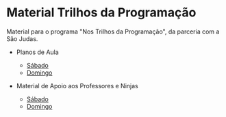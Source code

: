 # Material Trilhos da Programação
Material para o programa "Nos Trilhos da Programação", da parceria com a São Judas.

- Planos de Aula
  - [Sábado](plano-de-aula/sabado.md)
  - [Domingo](plano-de-aula/sabado.md)

- Material de Apoio aos Professores e Ninjas
  - [Sábado](material-de-apoio/sabado.md)
  - [Domingo](material-de-apoio/domingo.md)
